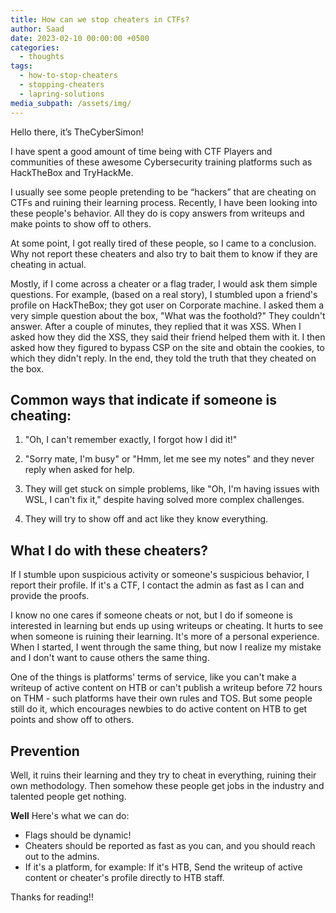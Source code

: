 ```yaml
---
title: How can we stop cheaters in CTFs?
author: Saad
date: 2023-02-10 00:00:00 +0500
categories:
  - thoughts
tags:
  - how-to-stop-cheaters
  - stopping-cheaters
  - lapring-solutions
media_subpath: /assets/img/
---
```

Hello there, it’s TheCyberSimon!

I have spent a good amount of time being with CTF Players and communities of these awesome Cybersecurity training platforms such as HackTheBox and TryHackMe.

I usually see some people pretending to be “hackers” that are cheating on CTFs and ruining their learning process. Recently, I have been looking into these people's behavior. All they do is copy answers from writeups and make points to show off to others.

At some point, I got really tired of these people, so I came to a conclusion. Why not report these cheaters and also try to bait them to know if they are cheating in actual.

Mostly, if I come across a cheater or a flag trader, I would ask them simple questions. For example, (based on a real story), I stumbled upon a friend's profile on HackTheBox; they got user on Corporate machine. I asked them a very simple question about the box, "What was the foothold?" They couldn't answer. After a couple of minutes, they replied that it was XSS. When I asked how they did the XSS, they said their friend helped them with it. I then asked how they figured to bypass CSP on the site and obtain the cookies, to which they didn't reply. In the end, they told the truth that they cheated on the box.

## Common ways that indicate if someone is cheating:

1. "Oh, I can't remember exactly, I forgot how I did it!"

2. "Sorry mate, I'm busy" or "Hmm, let me see my notes" and they never reply when asked for help.

3. They will get stuck on simple problems, like "Oh, I'm having issues with WSL, I can't fix it," despite having solved more complex challenges.

4. They will try to show off and act like they know everything.

## What I do with these cheaters?
 If I stumble upon suspicious activity or someone's suspicious behavior, I report their profile. If it's a CTF, I contact the admin as fast as I can and provide the proofs.

I know no one cares if someone cheats or not, but I do if someone is interested in learning but ends up using writeups or cheating. It hurts to see when someone is ruining their learning. It's more of a personal experience. When I started, I went through the same thing, but now I realize my mistake and I don't want to cause others the same thing.

One of the things is platforms' terms of service, like you can't make a writeup of active content on HTB or can't publish a writeup before 72 hours on THM - such platforms have their own rules and TOS. But some people still do it, which encourages newbies to do active content on HTB to get points and show off to others.

## Prevention
 Well, it ruins their learning and they try to cheat in everything, ruining their own methodology. Then somehow these people get jobs in the industry and talented people get nothing.
 
**Well** Here's what we can do:
- Flags should be dynamic!
- Cheaters should be reported as fast as you can, and you should reach out to the admins.
- If it's a platform, for example: If it's HTB, Send the writeup of active content or cheater's profile directly to HTB staff.

Thanks for reading!!
